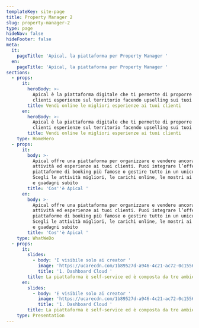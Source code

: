 ```yaml
---
templateKey: site-page
title: Property Manager 2
slug: property-manager-2
type: page
hideNav: false
hideFooter: false
meta:
  it:
    pageTitle: 'Apical, la piattaforma per Property Manager '
  en:
    pageTitle: 'Apical, la piattaforma per Property Manager '
sections:
  - props:
      it:
        heroBody: >-
          Apical è la piattaforma digitale che ti permette di proporre ai tuoi
          clienti esperienze sul territorio facendo upselling sui tuoi prodotti
        title: Vendi online le migliori esperienze ai tuoi clienti
      en:
        heroBody: >-
          Apical è la piattaforma digitale che ti permette di proporre ai tuoi
          clienti esperienze sul territorio facendo upselling sui tuoi prodotti
        title: Vendi online le migliori esperienze ai tuoi clienti
    type: HomeHero
  - props:
      it:
        body: >-
          Apical offre una piattaforma per organizzare e vendere ancora più
          attività ed esperienze ai tuoi clienti. Puoi integrare l’offerta alle
          piattaforme di booking più famose o gestire tutto in un unico ambiente.
          Scegli le attività migliori, le carichi online, le mostri ai tuoi ospiti
          e guadagni subito
        title: 'Cos''è Apical '
      en:
        body: >-
          Apical offre una piattaforma per organizzare e vendere ancora più
          attività ed esperienze ai tuoi clienti. Puoi integrare l’offerta alle
          piattaforme di booking più famose o gestire tutto in un unico ambiente.
          Scegli le attività migliori, le carichi online, le mostri ai tuoi ospiti
          e guadagni subito
        title: 'Cos''è Apical '
    type: WhatWeDo
  - props:
      it:
        slides:
          - body: 'E visibile solo ai creator '
            image: 'https://ucarecdn.com/1b89527d-a946-4c21-ac72-0c155613c2ef/'
            title: '1. Dashboard Cloud '
        title: La piattaforma è self-service ed è composta da tre ambienti
      en:
        slides:
          - body: 'E visibile solo ai creator '
            image: 'https://ucarecdn.com/1b89527d-a946-4c21-ac72-0c155613c2ef/'
            title: '1. Dashboard Cloud '
        title: La piattaforma è self-service ed è composta da tre ambienti
    type: Presentation
---
```


